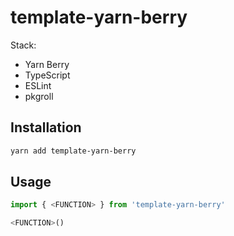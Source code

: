 # template-yarn-berry
Stack:
- Yarn Berry
- TypeScript
- ESLint
- pkgroll

## Installation
```sh
yarn add template-yarn-berry
```


## Usage
```ts
import { <FUNCTION> } from 'template-yarn-berry'

<FUNCTION>()
```
